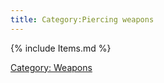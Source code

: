 ```yaml
---
title: Category:Piercing weapons
---
```


{% include Items.md %}

[Category: Weapons](Category:_Weapons "wikilink")